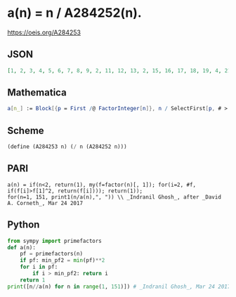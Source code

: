# a\(n\) \= n / A284252\(n\)\.
https://oeis.org/A284253
## JSON
```JSON
[1, 2, 3, 4, 5, 6, 7, 8, 9, 2, 11, 12, 13, 2, 15, 16, 17, 18, 19, 4, 21, 2, 23, 24, 25, 2, 27, 4, 29, 6, 31, 32, 3, 2, 35, 36, 37, 2, 3, 8, 41, 6, 43, 4, 45, 2, 47, 48, 49, 10, 3, 4, 53, 54, 55, 8, 3, 2, 59, 12, 61, 2, 63, 64, 65, 6, 67, 4, 3, 14, 71, 72, 73, 2, 75, 4, 77, 6, 79, 16, 81, 2, 83, 12, 85, 2, 3, 8, 89, 18, 91, 4, 3, 2, 95, 96, 97, 14, 9, 20, 101, 6]
```
## Mathematica
```Mathematica
a[n_] := Block[{p = First /@ FactorInteger[n]}, n / SelectFirst[p, # > p[[1]]^2 &, 1]]; Array[a, 120] (* _Giovanni Resta_, Mar 24 2017 *)
```
## Scheme
```Scheme
(define (A284253 n) (/ n (A284252 n)))
```
## PARI
```PARI
a(n) = if(n<2, return(1), my(f=factor(n)[, 1]); for(i=2, #f, if(f[i]>f[1]^2, return(f[i]))); return(1));
for(n=1, 151, print1(n/a(n),", ")) \\ _Indranil Ghosh_, after _David A. Corneth_, Mar 24 2017
```
## Python
```Python
from sympy import primefactors
def a(n):
    pf = primefactors(n)
    if pf: min_pf2 = min(pf)**2
    for i in pf:
        if i > min_pf2: return i
    return 1
print([n//a(n) for n in range(1, 151)]) # _Indranil Ghosh_, Mar 24 2017
```
